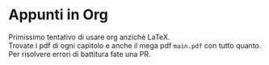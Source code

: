 # Appunti in Org
Primissimo tentativo di usare org anzichè LaTeX.  
Trovate i pdf di ogni capitolo e anche il mega pdf `main.pdf` con tutto quanto.  
Per risolvere errori di battitura fate una PR.
